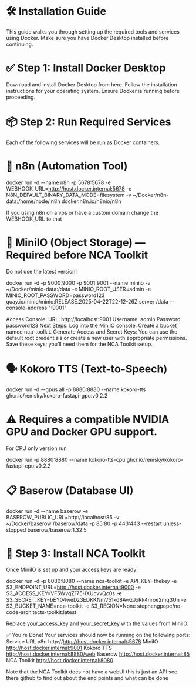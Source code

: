 # 🛠️ Installation Guide
This guide walks you through setting up the required tools and services using Docker. Make sure you have Docker Desktop installed before continuing.

# ✅ Step 1: Install Docker Desktop
Download and install Docker Desktop from here.
Follow the installation instructions for your operating system.
Ensure Docker is running before proceeding.

# 📦 Step 2: Run Required Services
Each of the following services will be run as Docker containers.

# 🔄 n8n (Automation Tool)
docker run -d --name n8n -p 5678:5678 -e WEBHOOK_URL=http://host.docker.internal:5678 -e N8N_DEFAULT_BINARY_DATA_MODE=filesystem -v ~/Docker/n8n-data:/home/node/.n8n docker.n8n.io/n8nio/n8n

If you using n8n on a vps or have a custom domain change the WEBHOOK_URL to that


# 💾 MiniIO (Object Storage) — Required before NCA Toolkit
Do not use the latest version!

docker run -d -p 9000:9000 -p 9001:9001 --name miniio -v ~/Docker/minio-data:/data -e MINIO_ROOT_USER=admin -e MINIO_ROOT_PASSWORD=password123 quay.io/minio/minio:RELEASE.2025-04-22T22-12-26Z server /data --console-address ":9001"

Access Console:
URL: http://localhost:9001
Username: admin
Password: password123
Next Steps:
Log into the MiniIO console.
Create a bucket named nca-toolkit.
Generate Access and Secret Keys:
You can use the default root credentials or create a new user with appropriate permissions.
Save these keys; you’ll need them for the NCA Toolkit setup.

# 🗣️ Kokoro TTS (Text-to-Speech)
docker run -d --gpus all -p 8880:8880 --name kokoro-tts ghcr.io/remsky/kokoro-fastapi-gpu:v0.2.2

# ⚠️ Requires a compatible NVIDIA GPU and Docker GPU support.
For CPU only version run

docker run -p 8880:8880 --name kokoro-tts-cpu ghcr.io/remsky/kokoro-fastapi-cpu:v0.2.2

# 📋 Baserow (Database UI)
docker run -d --name baserow -e BASEROW_PUBLIC_URL=http://localhost:85 -v ~/Docker/baserow:/baserow/data -p 85:80 -p 443:443 --restart unless-stopped baserow/baserow:1.32.5


# 🚀 Step 3: Install NCA Toolkit
Once MiniIO is set up and your access keys are ready:

docker run -d -p 8080:8080 --name nca-toolkit -e API_KEY=thekey -e S3_ENDPOINT_URL=http://host.docker.internal:9000 -e S3_ACCESS_KEY=VF5WvqZ175HXUcvvQc0s -e S3_SECRET_KEY=bEY04weDz3EDKKNmV51kd8AwzJxRk4nroe2mq3Un -e S3_BUCKET_NAME=nca-toolkit -e S3_REGION=None stephengpope/no-code-architects-toolkit:latest



Replace your_access_key and your_secret_key with the values from MiniIO.

✅ You're Done!
Your services should now be running on the following ports:
Service
URL
n8n
http://http://host.docker.internal/:5678
MiniIO
http://host.docker.internal:9001
Kokoro TTS
http://host.docker.internal:8880/web
Baserow
http://host.docker.internal:85
NCA Toolkit
http://host.docker.internal:8080



Note that the NCA Toolkit does not have a webUI this is just an API see there github to find out about the end points and what can be done
